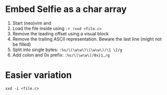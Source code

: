 # Embed Selfie as a char array

1. Start (neo)vim and
2. Load the file inside using `:r !xxd <file.c>`
3. Remove the leading offset using a visual block
4. Remove the trailing ASCII representation. Beware the last line (might not be filled)
5. Split into single bytes: `:%s/\(\w\w\)\(\w\w\)/\1 \2/g`
6. Add colon and 0x prefix: `:%s/\(\w\w\)/0x}1,/g`


# Easier variation
`xxd -i <file.c>`
